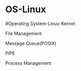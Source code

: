 # OS-Linux
#Operating System-Linux-Kernel:

File Management

Message Queue(POSIX)

PIPE

Process Management
